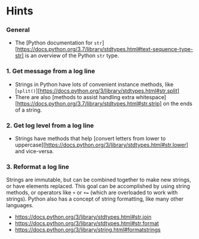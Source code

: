 # Hints

### General

- The [Python documentation for `str`][https://docs.python.org/3.7/library/stdtypes.html#text-sequence-type-str] is an overview of the Python `str` type.

### 1. Get message from a log line

 - Strings in Python have lots of convenient instance methods, like [`split()`][https://docs.python.org/3/library/stdtypes.html#str.split]
 - There are also [methods to assist handling extra whitespace][https://docs.python.org/3.7/library/stdtypes.html#str.strip] on the ends of a string.

### 2. Get log level from a log line

 - Strings have methods that help [convert letters from lower to uppercase][https://docs.python.org/3/library/stdtypes.html#str.lower] and vice-versa.

### 3. Reformat a log line

Strings are immutable, but can be combined together to make new strings, or have elements replaced. This goal can be accomplished by using string methods, or operators like `+` or `+=` (which are overloaded to work with strings).
Python also has a concept of string formatting, like many other languages.

 - https://docs.python.org/3/library/stdtypes.html#str.join
 - https://docs.python.org/3/library/stdtypes.html#str.format
 - https://docs.python.org/3/library/string.html#formatstrings
